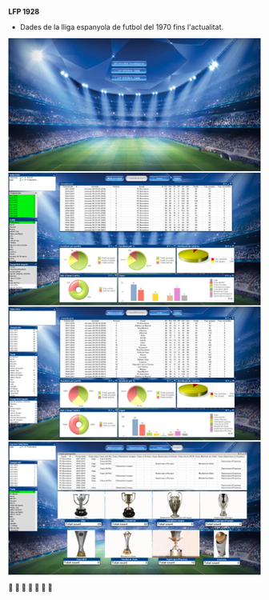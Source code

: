 <B>LFP 1928</B>

* Dades de la lliga espanyola de futbol del 1970 fins l'actualitat.

![](images/LFP_1928(Menu).PNG)
![](images/LFP_1928(Classificacions_1).PNG)
![](images/LFP_1928(Classificacions_2).PNG)
![](images/LFP_1928(Copes_4).PNG)

:construction: :construction: :construction: :eyes: :construction: :construction: :construction:
